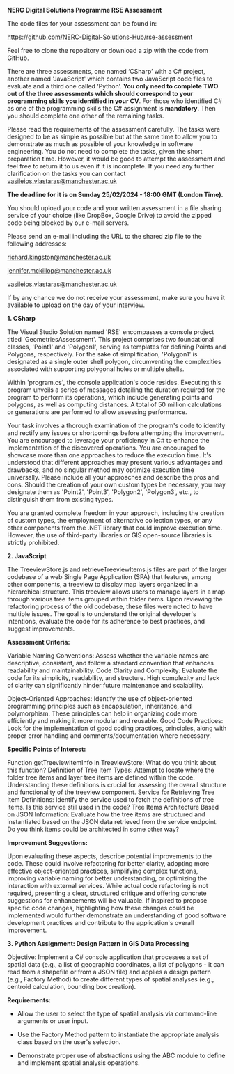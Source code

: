 **NERC Digital Solutions Programme RSE Assessment**

The code files for your assessment can be found in:

https://github.com/NERC-Digital-Solutions-Hub/rse-assessment

Feel free to clone the repository or download a zip with the code from GitHub.

There are three assessments, one named ‘CSharp’ with a C# project, another named 'JavaScript' which contains two JavaScript code files to evaluate and a third one called ‘Python’. **You only need to complete TWO out of the three assessments which should correspond to your programming skills you identified in your CV**. For those who identified C# as one of the programming skills the C# assignment is **mandatory**. Then you should complete one other of the remaining tasks. 

Please read the requirements of the assessment carefully. The tasks were designed to be as simple as possible but at the same time to allow you to demonstrate as much as possible of your knowledge in software engineering. You do not need to complete the tasks, given the short preparation time. However, it would be good to attempt the assessment and feel free to return it to us even if it is incomplete. If you need any further clarification on the tasks you can contact vasileios.vlastaras@manchester.ac.uk

**The deadline for it is on Sunday 25/02/2024 - 18:00 GMT (London Time).**

You should upload your code and your written assessment in a file sharing service of your choice (like DropBox, Google Drive) to avoid the zipped code being blocked by our e-mail servers.

Please send an e-mail including the URL to the shared zip file to the following addresses:

richard.kingston@manchester.ac.uk

jennifer.mckillop@manchester.ac.uk

vasileios.vlastaras@manchester.ac.uk

If by any chance we do not receive your assessment, make sure you have it available to upload on the day of your interview.

**1. CSharp**

The Visual Studio Solution named 'RSE' encompasses a console project titled 'GeometriesAssessment'. This project comprises two foundational classes, 'Point1' and 'Polygon1', serving as templates for defining Points and Polygons, respectively. For the sake of simplification, 'Polygon1' is designated as a single outer shell polygon, circumventing the complexities associated with supporting polygonal holes or multiple shells.

Within 'program.cs', the console application's code resides. Executing this program unveils a series of messages detailing the duration required for the program to perform its operations, which include generating points and polygons, as well as computing distances. A total of 50 million calculations or generations are performed to allow assessing performance.

Your task involves a thorough examination of the program's code to identify and rectify any issues or shortcomings before attempting the improvement. You are encouraged to leverage your proficiency in C# to enhance the implementation of the discovered operations. You are encouraged to showcase more than one approaches to reduce the execution time. It's understood that different approaches may present various advantages and drawbacks, and no singular method may optimize execution time universally. Please include all your approaches and describe the pros and cons. Should the creation of your own custom types be necessary, you may designate them as 'Point2', 'Point3', 'Polygon2', 'Polygon3', etc., to distinguish them from existing types.

You are granted complete freedom in your approach, including the creation of custom types, the employment of alternative collection types, or any other components from the .NET library that could improve execution time. However, the use of third-party libraries or GIS open-source libraries is strictly prohibited.

**2. JavaScript**

The TreeviewStore.js and retrieveTreeviewItems.js files are part of the larger codebase of a web Single Page Application (SPA) that features, among other components, a treeview to display map layers organized in a hierarchical structure. This treeview allows users to manage layers in a map through various tree items grouped within folder items.
Upon reviewing the refactoring process of the old codebase, these files were noted to have multiple issues. The goal is to understand the original developer's intentions, evaluate the code for its adherence to best practices, and suggest improvements.

**Assessment Criteria:**

Variable Naming Conventions: Assess whether the variable names are descriptive, consistent, and follow a standard convention that enhances readability and maintainability.
Code Clarity and Complexity: Evaluate the code for its simplicity, readability, and structure. High complexity and lack of clarity can significantly hinder future maintenance and scalability.

Object-Oriented Approaches: Identify the use of object-oriented programming principles such as encapsulation, inheritance, and polymorphism. These principles can help in organizing code more efficiently and making it more modular and reusable.
Good Code Practices: Look for the implementation of good coding practices, principles, along with proper error handling and comments/documentation where necessary.

**Specific Points of Interest:**

Function getTreeviewItemInfo in TreeviewStore: What do you think about this function?
Definition of Tree Item Types: Attempt to locate where the folder tree items and layer tree items are defined within the code. Understanding these definitions is crucial for assessing the overall structure and functionality of the treeview component.
Service for Retrieving Tree Item Definitions: Identify the service used to fetch the definitions of tree items. Is this service still used in the code?
Tree Items Architecture Based on JSON Information: Evaluate how the tree items are structured and instantiated based on the JSON data retrieved from the service endpoint. Do you think items could be architected in some other way?

**Improvement Suggestions:**

Upon evaluating these aspects, describe potential improvements to the code. These could involve refactoring for better clarity, adopting more effective object-oriented practices, simplifying complex functions, improving variable naming for better understanding, or optimizing the interaction with external services.
While actual code refactoring is not required, presenting a clear, structured critique and offering concrete suggestions for enhancements will be valuable. If inspired to propose specific code changes, highlighting how these changes could be implemented would further demonstrate an understanding of good software development practices and contribute to the application's overall improvement.

**3. Python Assignment: Design Pattern in GIS Data Processing**

Objective: Implement a C# console application that processes a set of spatial data (e.g., a list of geographic coordinates, a list of polygons - it can read from a shapefile or from a JSON file) and applies a design pattern (e.g., Factory Method) to create different types of spatial analyses (e.g., centroid calculation, bounding box creation).

**Requirements:**

- Allow the user to select the type of spatial analysis via command-line arguments or user input.

- Use the Factory Method pattern to instantiate the appropriate analysis class based on the user's selection.

- Demonstrate proper use of abstractions using the ABC module to define and implement spatial analysis operations.
